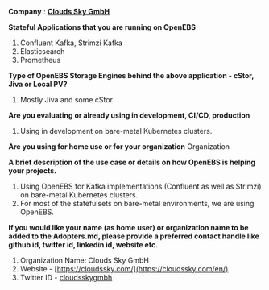 **Company** : **[Clouds Sky GmbH](https://cloudssky.com)**

**Stateful Applications that you are running on OpenEBS**
1. Confluent Kafka, Strimzi Kafka
2. Elasticsearch
3. Prometheus

**Type of OpenEBS Storage Engines behind the above application - cStor, Jiva or Local PV?**
1. Mostly Jiva and some cStor

**Are you evaluating or already using in development, CI/CD, production**
1. Using in development on bare-metal Kubernetes clusters.

**Are you using for home use or for your organization**
Organization

**A brief description of the use case or details on how OpenEBS is helping your projects.**
1. Using OpenEBS for Kafka implementations (Confluent as well as Strimzi) on bare-metal Kubernetes clusters.
2. For most of the statefulsets on bare-metal environments, we are using OpenEBS.

**If you would like your name (as home user) or organization name to be added to the Adopters.md, please provide a preferred contact handle like github id, twitter id, linkedin id, website etc.**
1. Organization Name: Clouds Sky GmbH
2. Website - [https://cloudssky.com/](https://cloudssky.com/en/)
3. Twitter ID - [cloudsskygmbh](https://twitter.com/cloudsskygmbh)

